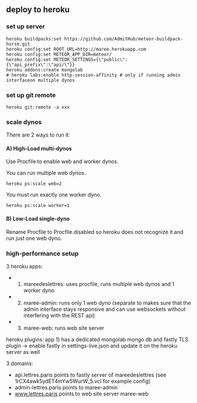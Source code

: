 ## deploy to heroku

### set up server

```
heroku buildpacks:set https://github.com/AdmitHub/meteor-buildpack-horse.git
heroku config:set ROOT_URL=http://maree.herokuapp.com
heroku config:set METEOR_APP_DIR=meteor/
heroku config:set METEOR_SETTINGS={\"public\":{\"api_prefix\":\"api/\"}}
heroku addons:create mongolab
# heroku labs:enable http-session-affinity # only if running admin interfaceon multiple dynos
```

### set up git remote

```
heroku git:remote -a xxx
```

### scale dynos

There are 2 ways to run it:

#### A) High-Load multi-dynos
Use Procfile to enable web and worker dynos.

You can run multiple web dynos.
```
heroku ps:scale web=2
```

You must run exactly one worker dyno.

```
heroku ps:scale worker=1
```

#### B) Low-Load single-dyno
Rename Procfile to Procfile.disabled so heroku does not recognize it and run just one web dyno.

### high-performance setup

3 heroku apps:
- 1) mareedeslettres: uses procfile, runs multiple web dynos and 1 worker dyno
- 2) maree-admin: runs only 1 web dyno (separate to makes sure that the admin interface stays responsive and can use websockets without interfering with the REST api)
- 3) maree-web: runs web site server

heroku plugins:
app 1) has a dedicated mongolab mongo db and fastly TLS plugin
-> enable fastly in settings-live.json and update it on the heroku server as well

3 domains:
- api.lettres.paris points to fastly server of mareedeslettres (see 1rCX4awk5ydET4mYw5WurW_5.vcl for example config)
- admin-lettres.paris points to maree-admin
- www.lettres.paris points to web site server maree-web
